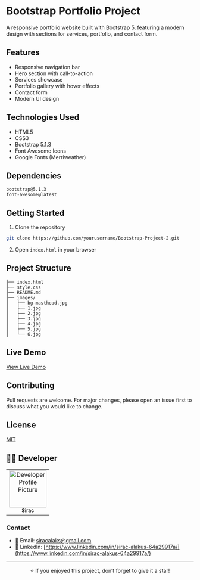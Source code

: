 # Bootstrap Portfolio Project

A responsive portfolio website built with Bootstrap 5, featuring a modern design with sections for services, portfolio, and contact form.

## Features

- Responsive navigation bar
- Hero section with call-to-action
- Services showcase
- Portfolio gallery with hover effects
- Contact form
- Modern UI design

## Technologies Used

- HTML5
- CSS3
- Bootstrap 5.1.3
- Font Awesome Icons
- Google Fonts (Merriweather)

## Dependencies

```
bootstrap@5.1.3
font-awesome@latest
```

## Getting Started

1. Clone the repository
```bash
git clone https://github.com/yourusername/Bootstrap-Project-2.git
```

2. Open `index.html` in your browser

## Project Structure

```
├── index.html
├── style.css
├── README.md
├── images/
│   ├── bg-masthead.jpg
│   ├── 1.jpg
│   ├── 2.jpg
│   ├── 3.jpg
│   ├── 4.jpg
│   ├── 5.jpg
│   └── 6.jpg
```

## Live Demo

[View Live Demo](https://bootstrap-project-sirac.netlify.app/)

## Contributing

Pull requests are welcome. For major changes, please open an issue first to discuss what you would like to change.

## License

[MIT](https://choosealicense.com/licenses/mit/) 

## 👨‍💻 Developer

<table>
  <tr>
    <td align="center">
      <a href="https://github.com/siracalaks">
        <img src="https://github.com/siracalaks.png" width="100px;" alt="Developer Profile Picture"/>
        <br />
        <sub><b>Sirac</b></sub>
      </a>
    </td>
  </tr>
</table>

### Contact
- 📧 Email: [siracalaks@gmail.com](mailto:email@example.com)
- 💼 LinkedIn: [https://www.linkedin.com/in/sirac-alakus-64a29917a/](https://www.linkedin.com/in/sirac-alakus-64a29917a/)

---

<div align="center">

⭐️ If you enjoyed this project, don’t forget to give it a star!

</div>

